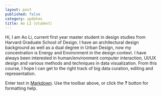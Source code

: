```yaml
---
layout: post
published: false
category: updates
title: Ao LI（student）
---
```

Hi, I am Ao Li, current first year master student in design studies from Harvard Graduate School of Design. I have an architectural design background as well as a dual degree in Urban Design, now my concentration is Energy and Environment in the design context. I have always been interested in human/environment computer interaction, UI/UX design and various methods and techniques in data visualization. From this course, I hope I can get to the right track of big data curation, editing and representation.

Enter text in [Markdown](http://daringfireball.net/projects/markdown/). Use the toolbar above, or click the **?** button for formatting help.
